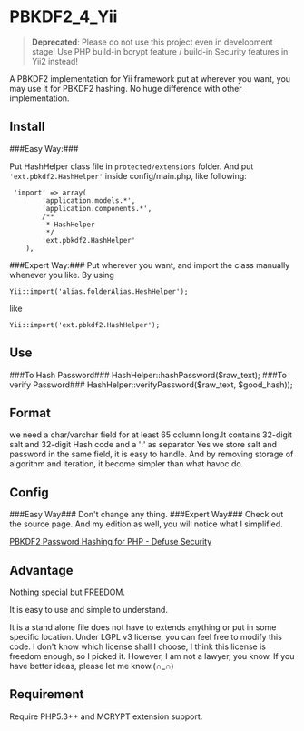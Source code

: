 PBKDF2_4_Yii
============

>**Deprecated**: Please do not use this project even in development stage! Use PHP build-in bcrypt feature / build-in Security features in Yii2 instead!

A PBKDF2 implementation for Yii framework put at wherever you want, you may use it for PBKDF2 hashing.
No huge difference with other implementation.

Install
-------------
###Easy Way:###

Put HashHelper class file in ``protected/extensions`` folder. And put ``'ext.pbkdf2.HashHelper'`` inside config/main.php, like following:

     'import' => array(
            'application.models.*',
            'application.components.*',
            /**
             * HashHelper
             */
            'ext.pbkdf2.HashHelper'
        ),

###Expert Way:###
Put wherever you want, and import the class manually whenever you like.
By using

    Yii::import('alias.folderAlias.HeshHelper');

like

    Yii::import('ext.pbkdf2.HashHelper');

Use
-------------
###To Hash Password###
    HashHelper::hashPassword($raw_text);
###To verify Password###
    HashHelper::verifyPassword($raw_text, $good_hash));

Format
-------------
we need a char/varchar field for at least 65 column long.It contains 32-digit salt and 32-digit Hash code and a ':' as separator
Yes we store salt and password in the same field, it is easy to handle. And by removing storage of algorithm and iteration, it become simpler than what havoc do.

Config
-------------
###Easy Way###
Don't change any thing.
###Expert Way###
Check out the source page. And my edition as well, you will notice what I simplified.

[PBKDF2 Password Hashing for PHP - Defuse Security](https://defuse.ca/php-pbkdf2.htm)

Advantage
-------------
Nothing special but FREEDOM.

It is easy to use and simple to understand.

It is a stand alone file does not have to extends anything or put in some specific location.
Under LGPL v3 license, you can feel free to modify this code. I don't know which license shall I choose, I think this license is freedom enough, so I picked it.
However, I am not a lawyer, you know. If you have better ideas, please let me know.(∩_∩)

Requirement
-------------
Require PHP5.3++ and MCRYPT extension support.

